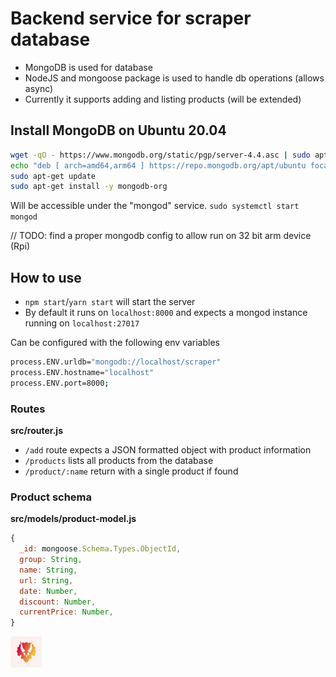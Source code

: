 # Backend service for scraper database
- MongoDB is used for database
- NodeJS and mongoose package is used to handle db operations (allows async)
- Currently it supports adding and listing products (will be extended)

## Install MongoDB on Ubuntu 20.04

```sh
wget -qO - https://www.mongodb.org/static/pgp/server-4.4.asc | sudo apt-key add -
echo "deb [ arch=amd64,arm64 ] https://repo.mongodb.org/apt/ubuntu focal/mongodb-org/4.4 multiverse" | sudo tee /etc/apt/sources.list.d/mongodb-org-4.4.list
sudo apt-get update
sudo apt-get install -y mongodb-org
```

Will be accessible under the "mongod" service.
`sudo systemctl start mongod`

// TODO: find a proper mongodb config to allow run on 32 bit arm device (Rpi)

## How to use
- `npm start`/`yarn start` will start the server
- By default it runs on `localhost:8000` and expects a mongod instance running on `localhost:27017`

Can be configured with the following env variables
```sh
process.ENV.urldb="mongodb://localhost/scraper"
process.ENV.hostname="localhost"
process.ENV.port=8000;
```

### Routes
**src/router.js**
- `/add` route expects a JSON formatted object with product information
- `/products` lists all products from the database
- `/product/:name` return with a single product if found

### Product schema
**src/models/product-model.js**
```js
{
  _id: mongoose.Schema.Types.ObjectId,
  group: String,
  name: String,
  url: String,
  date: Number,
  discount: Number,
  currentPrice: Number,
}
```

[![Wattaurus](.github/logo.png)](https://klajbar.com)